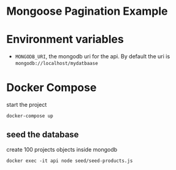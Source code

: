 # Mongoose Pagination Example

# Environment variables
* `MONGODB_URI`, the mongodb uri for the api. By default the uri is `mongodb://localhost/mydatbaase`

# Docker Compose
start the project
```
docker-compose up
```

## seed the database
create 100 projects objects inside mongodb

```
docker exec -it api node seed/seed-products.js
```